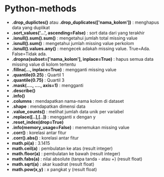 # Python-methods
- **.drop_duplictes()** atau **.drop_duplicates(['nama_kolom'])** : menghapus data yang duplikat
- **.sort_values('...', ascending=False)** : sort data dari yang terakhir
- **.isnull().sum().sum()** : mengetahui jumlah total missing value
- **.isnull().sum()** : mengetahui jumlah missing value perkolom
- **.isnull().values.any()** : mengecek adakah missing value. True=Ada. False=Tidak ada.
- **.dropna(subset=['nama_kolom'], inplace=True)** : hapus semua data missing value di kolom tertentu
- **.fillna(..., inplace=True)** : mengganti missing value
- **.quantile(0.25)** : Quartil 1
- **.quantile(0.75)** : Quartil 3
- **.mask(...., ...., axis=1)** : mengganti 
- **.describe()**
- **.info()**
- **.columns** : mendapatkan nama-nama kolom di dataset
- **.shape** : mendapatkan dimensi data
- **.value_counts()** : melihat jumlah data unik per variabel
- **.replace([..],[..])** : mengganti x dengan y
- **.reset_index(drop=True)**
- **.info(memory_usage=False)** : menemukan missing value
- **.corr()** : korelasi antar fitur
- **.corr().abs()** : korelasi antar fitur
- **math.pi(a)** : 3.1415
- **math.ceil(a)** : pembulatan ke atas (result integer)
- **math.floor(a)** : pembulatan ke bawah (result integer)
- **math.fabs(a)** : nilai absolute (tanpa tanda - atau +) (result float)
- **math.sqrt(a)** : akar kuadrat (result float)
- **math.pow(x,y)** : x pangkat y (result float)
